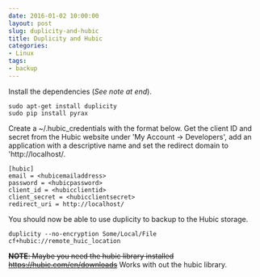 ```yaml
---
date: 2016-01-02 10:00:00
layout: post
slug: duplicity-and-hubic
title: Duplicity and Hubic
categories:
- Linux
tags:
- backup 
---
```

Install the dependencies (*See note at end*).

	sudo apt-get install duplicity 
	sudo pip install pyrax

Create a ~/.hubic_credentials with the format below.
Get the client ID and secret from the Hubic website under 'My Account -> Developers', add an application with a descriptive name and set the redirect domain to 'http://localhost/.


	[hubic] 
	email = <hubicemailaddress>
	password = <hubicpassword>
	client_id = <hubicclientid> 
	client_secret = <hubicclientsecret>
	redirect_uri = http://localhost/

You should now be able to use duplicity to backup to the Hubic storage.

	duplicity --no-encryption Some/Local/File cf+hubic://remote_huic_location

~~**NOTE**: Maybe you need the hubic library installed <https://hubic.com/en/downloads>~~ Works with out the hubic library.

